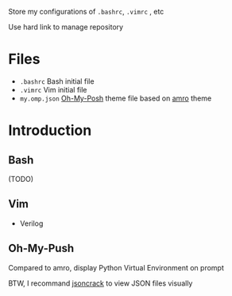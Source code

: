 Store my configurations of `.bashrc`, `.vimrc` , etc

Use hard link to manage repository

# Files

- `.bashrc` Bash initial file
- `.vimrc` Vim initial file
- `my.omp.json` [Oh-My-Posh](https://github.com/jandedobbeleer/oh-my-posh) theme file based on [amro](https://github.com/JanDeDobbeleer/oh-my-posh/blob/main/themes/amro.omp.json) theme

# Introduction

## Bash

(TODO)

## Vim

- Verilog 

## Oh-My-Push

Compared to amro, display Python Virtual Environment on prompt

BTW, I recommand [jsoncrack](https://github.com/AykutSarac/jsoncrack.com) to view JSON files visually
